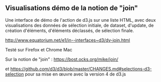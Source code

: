 Visualisations démo de la notion de "join"
-------

Une interface de démo de l'action de d3.js sur une liste HTML, avec deux visualisations des données de sélection initiale, de dataset, d'update, de création d'éléments, d'éléments déclassés, de sélection finale.

http://www.equatorium.net/e1/in--interfaces~d3/dv-join.html

Testé sur Firefox et Chrome Mac

Sur la notion de "join" : https://bost.ocks.org/mike/join/

et https://github.com/d3/d3/blob/master/CHANGES.md#selections-d3-selection pour sa mise en œuvre avec la version 4 de d3.js

